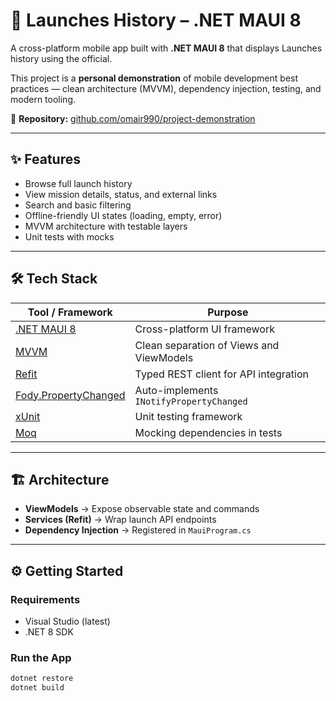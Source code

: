 # 🚀 Launches History – .NET MAUI 8  

A cross-platform mobile app built with **.NET MAUI 8** that displays Launches history using the official.

This project is a **personal demonstration** of mobile development best practices — clean architecture (MVVM), dependency injection, testing, and modern tooling.  

🔗 **Repository:** [github.com/omair990/project-demonstration](https://github.com/omair990/project-demonstration)

---

## ✨ Features  
- Browse full launch history  
- View mission details, status, and external links  
- Search and basic filtering  
- Offline-friendly UI states (loading, empty, error)  
- MVVM architecture with testable layers  
- Unit tests with mocks  

---

## 🛠 Tech Stack  

| Tool / Framework                                                                                       | Purpose                                                                                                      |
|--------------------------------------------------------------------------------------------------------|--------------------------------------------------------------------------------------------------------------|
| [.NET MAUI 8](https://learn.microsoft.com/dotnet/maui)                                                 | Cross-platform UI framework                                                                                  |
| [MVVM](https://learn.microsoft.com/dotnet/maui/xaml/fundamentals/mvvm)                                 | Clean separation of Views and ViewModels                                                                     |
| [Refit](https://github.com/reactiveui/refit)                                                           | Typed REST client for API integration                                                                        |
| [Fody.PropertyChanged](https://github.com/Fody/PropertyChanged)                                        | Auto-implements `INotifyPropertyChanged`                                                                     |
| [xUnit](https://xunit.net)                                                                             | Unit testing framework                                                                                       |
| [Moq](https://github.com/moq/moq)                                                                      | Mocking dependencies in tests                                                                                |

---

## 🏗 Architecture  


- **ViewModels** → Expose observable state and commands  
- **Services (Refit)** → Wrap launch API endpoints  
- **Dependency Injection** → Registered in `MauiProgram.cs`  

---

## ⚙️ Getting Started  

### Requirements  
- Visual Studio (latest)  
- .NET 8 SDK  

### Run the App  
```bash
dotnet restore
dotnet build
